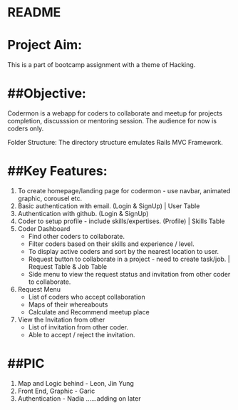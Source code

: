 # README

Project Aim:
============
This is a part of bootcamp assignment with a theme of Hacking. 

##Objective:
==========
Codermon is a webapp for coders to collaborate and meetup for projects completion, discusssion or mentoring session. The audience for now is coders only.


Folder Structure:
The directory structure emulates Rails MVC Framework.


##Key Features:
===============
1. To create homepage/landing page for codermon - use navbar, animated graphic, corousel etc. 
2. Basic authentication with email. (Login & SignUp) | User Table
3. Authentication with github.  (Login & SignUp)
4. Coder to setup profile - include skills/expertises. (Profile) | Skills Table
5. Coder Dashboard 
	- Find other coders to collaborate.
	- Filter coders based on their skills and experience / level.
	- To display active coders and sort by the nearest location to user.
	- Request button to collaborate in a project - need to create task/job. | Request Table & Job Table
	- Side menu to view the request status and invitation from other coder to collaborate.
6. Request Menu
	- List of coders who accept collaboration
	- Maps of their whereabouts 
	- Calculate and Recommend meetup place
7. View the Invitation from other 
	- List of invitation from other coder.
	- Able to accept / reject the invitation.


##PIC
======
1. Map and Logic behind - Leon, Jin Yung
2. Front End, Graphic - Garic
3. Authentication - Nadia
......adding on later


